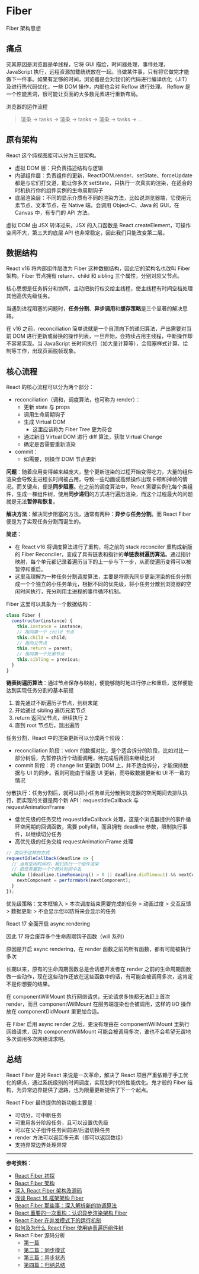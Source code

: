 # Fiber

Fiber 架构思想

## 痛点

究其原因是浏览器是单线程，它将 GUI 描绘，时间器处理，事件处理，JavaScript 执行，远程资源加载统统放在一起。当做某件事，只有将它做完才能做下一件事。如果有足够的时间，浏览器是会对我们的代码进行编译优化（JIT）及进行热代码优化，一些 DOM 操作，内部也会对 Reflow 进行处理。 Reflow 是一个性能黑洞，很可能让页面的大多数元素进行重新布局。

浏览器的运作流程

> 渲染 -> tasks -> 渲染 -> tasks -> 渲染 -> tasks -> ...

## 原有架构

React 这个纯视图库可以分为三层架构。

- 虚拟 DOM 层：只负责描述结构与逻辑
- 内部组件层：负责组件的更新，ReactDOM.render、setState、forceUpdate 都是与它们打交道，能让你多次 setState，只执行一次真实的渲染，在适合的时机执行你的组件实例的生命周期钩子
- 底层渲染层：不同的显示介质有不同的渲染方法，比如说浏览器端，它使用元素节点、文本节点，在 Native 端，会调用 Object-C、Java 的 GUI，在 Canvas 中，有专门的 API 方法。

虚拟 DOM 由 JSX 转译过来，JSX 的入口函数是 React.createElement，可操作空间不大，第三大的底层 API 也非常稳定，因此我们只能改变第二层。

## 数据结构

React v16 将内部组件层改为 Fiber 这种数据结构，因此它的架构名也改叫 Fiber 架构。Fiber 节点拥有 return、child 和 sibling 三个属性，分别对应父节点。

核心思想是任务拆分和协同，主动把执行权交给主线程，使主线程有时间空档处理其他高优先级任务。

当遇到进程阻塞的问题时，**任务分割**、**异步调用**和**缓存策略**是三个显著的解决思路。

在 v16 之前，reconciliation 简单说就是一个自顶向下的递归算法，产出需要对当前 DOM 进行更新或替换的操作列表，一旦开始，会持续占用主线程，中断操作却不容易实现。当 JavaScript 长时间执行（如大量计算等），会阻塞样式计算、绘制等工作，出现页面脱帧现象。

## 核心流程

React 的核心流程可以分为两个部分：

- reconciliation（调和，调度算法，也可称为 render）：
  - 更新 state 与 props
  - 调用生命周期钩子
  - 生成 Virtual DOM
    - 这里应该称为 Fiber Tree 更为符合
  - 通过新旧 Virtual DOM 进行 diff 算法，获取 Virtual Change
  - 确定是否需要重新渲染
- commit：
  - 如需要，则操作 DOM 节点更新

**问题**：随着应用变得越来越庞大，整个更新渲染的过程开始变得吃力，大量的组件渲染会导致主进程长时间被占用，导致一些动画或高频操作出现卡顿和掉帧的情况。而关键点，便是**同步阻塞**。在之前的调度算法中，React 需要实例化每个类组件，生成一棵组件树，使用**同步递归**的方式进行遍历渲染，而这个过程最大的问题就是无法**暂停和恢复**。

**解决方法**：解决同步阻塞的方法，通常有两种：**异步**与**任务分割**。而 React Fiber 便是为了实现任务分割而诞生的。

**简述**：

- 在 React v16 将调度算法进行了重构，将之前的 stack reconciler 重构成新版的 Fiber Reconciler，变成了具有链表和指针的**单链表树遍历算法**。通过指针映射，每个单元都记录着遍历当下的上一步与下一步，从而使遍历变得可以被暂停和重启。
- 这里我理解为一种任务分割调度算法，主要是将原先同步更新渲染的任务分割成一个个独立的小任务单元，根据不同的优先级，将小任务分散到浏览器的空闲时间执行，充分利用主进程的事件循环机制。

Fiber 这里可以具象为一个数据结构：

```js
class Fiber {
  constructor(instance) {
    this.instance = instance;
    // 指向第一个 child 节点
    this.child = child;
    // 指向父节点
    this.return = parent;
    // 指向第一个兄弟节点
    this.sibling = previous;
  }
}
```

**链表树遍历算法**：通过节点保存与映射，便能够随时地进行停止和重启，这样便能达到实现任务分割的基本前提

1. 首先通过不断遍历子节点，到树末尾
2. 开始通过 sibling 遍历兄弟节点
3. return 返回父节点，继续执行 2
4. 直到 root 节点后，跳出遍历

任务分割，React 中的渲染更新可以分成两个阶段：

- reconciliation 阶段：vdom 的数据对比，是个适合拆分的阶段，比如对比一部分树后，先暂停执行个动画调用，待完成后再回来继续比对
- commit 阶段：将 change list 更新到 DOM 上，并不适合拆分，才能保持数据与 UI 的同步。否则可能由于阻塞 UI 更新，而导致数据更新和 UI 不一致的情况

分散执行：任务分割后，就可以把小任务单元分散到浏览器的空闲期间去排队执行，而实现的关键是两个新 API：requestIdleCallback 与 requestAnimationFrame

- 低优先级的任务交给 requestIdleCallback 处理，这是个浏览器提供的事件循环空闲期的回调函数，需要 pollyfill，而且拥有 deadline 参数，限制执行事件，以继续切分任务
- 高优先级的任务交给 requestAnimationFrame 处理

```js
// 类似于这样的方式
requestIdleCallback(deadline => {
  // 当有空闲时间时，我们执行一个组件渲染
  // 把任务塞到一个个碎片时间中去
  while ((deadline.timeRemaning() > 0 || deadline.didTimeout) && nextComponent) {
    nextComponent = performWork(nextComponent);
  }
});
```

优先级策略：文本框输入 > 本次调度结束需要完成的任务 > 动画过度 > 交互反馈 > 数据更新 > 不会显示但以防将来会显示的任务

React 17 全面开启 async rendering

因此 17 将会废弃多个生命周期钩子函数（will 系列）

原因是开启 async rendering，在 render 函数之前的所有函数，都有可能被执行多次

长期以来，原有的生命周期函数总是会诱惑开发者在 render 之前的生命周期函数做一些动作，现在这些动作还放在这些函数中的话，有可能会被调用多次，这肯定不是你想要的结果。

在 componentWillMount 执行网络请求，无论请求多快都无法赶上首次 render，而且 componentWillMount 在服务端渲染也会被调用，这样的 I/O 操作放在 componentDidMount 里更加合适。

在 Fiber 启用 async render 之后，更没有理由在 componentWillMount 里执行网络请求，因为 componentWillMount 可能会被调用多次，谁也不会希望无谓地多次调用多次网络请求吧。

## 总结

React Fiber 是对 React 来说是一次革命，解决了 React 项目严重依赖于手工优化的痛点，通过系统级别的时间调度，实现划时代的性能优化。鬼才般的 Fiber 结构，为异常边界提供了退路，也为限量更新提供了下一个起点。

React Fiber 最终提供的新功能主要是：

- 可切分，可中断任务
- 可重用各分阶段任务，且可以设置优先级
- 可以在父子组件任务间前进/后退切换任务
- render 方法可以返回多元素（即可以返回数组）
- 支持异常边界处理异常

---

**参考资料：**

- [React Fiber 初探](https://mp.weixin.qq.com/s/uDIknJ-WeUJnPR8S-HnTww)
- [React Fiber 架构](https://zhuanlan.zhihu.com/p/37095662)
- [深入 React Fiber 架构及源码](https://zhuanlan.zhihu.com/p/57346388?utm_source=wechat_session&utm_medium=social&utm_oi=58000878338048)
- [浅谈 React 16 框架架构 Fiber](https://mp.weixin.qq.com/s?__biz=MzU0OTExNzYwNg==&mid=2247484359&idx=1&sn=442d4a8c5027b58b3decfa3882b87a85&chksm=fbb5880eccc20118186380d943f0f58000e3e8946405f83e70bc43fe9f7323dee6725e1a47ab&token=1033099811&lang=zh_CN&rd2werd=1#wechat_redirect)
- [React Fiber 那些事：深入解析新的协调算法](https://juejin.im/post/5c052f95e51d4523d51c8300)
- [React 重要的一次重构：认识异步渲染架构 Fiber](https://juejin.im/post/5bed21546fb9a049e93c4bac)
- [React Fiber 在并发模式下的运行机制](https://zhuanlan.zhihu.com/p/54042084)
- [如何及为什么 React Fiber 使用链表遍历组件树](https://mp.weixin.qq.com/s/Zko4ih2F0-_861cDy1-1hw)
- React Fiber 源码分析
  - [第一篇](https://juejin.im/post/5c4edbede51d453aec64531c)
  - [第二篇：同步模式](https://juejin.im/post/5c501613f265da611e4e07a8)
  - [第三篇：异步状态](https://juejin.im/post/5c515e58e51d45593c376bb4)
  - [第四篇：归纳总结](https://juejin.im/post/5c529aba518825261f7386f6)

